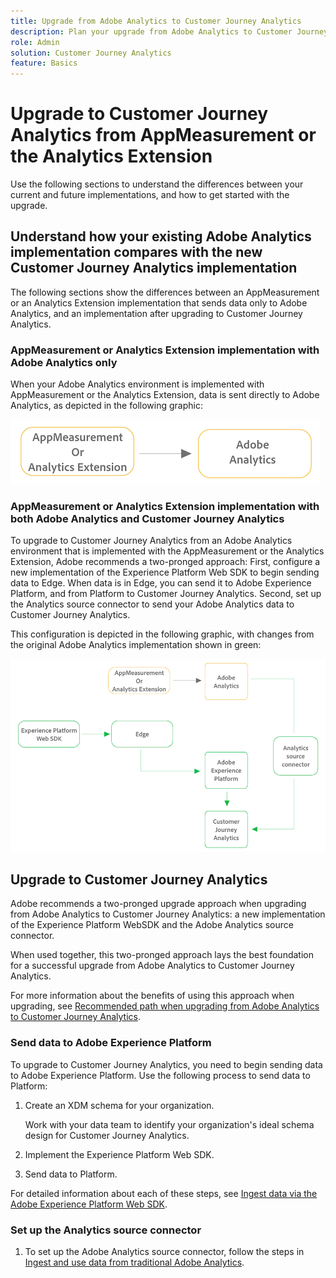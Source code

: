 ```yaml
---
title: Upgrade from Adobe Analytics to Customer Journey Analytics
description: Plan your upgrade from Adobe Analytics to Customer Journey Analytics
role: Admin
solution: Customer Journey Analytics
feature: Basics
---
```

# Upgrade to Customer Journey Analytics from AppMeasurement or the Analytics Extension

Use the following sections to understand the differences between your current and future implementations, and how to get started with the upgrade.

## Understand how your existing Adobe Analytics implementation compares with the new Customer Journey Analytics implementation

The following sections show the differences between an AppMeasurement or an Analytics Extension implementation that sends data only to Adobe Analytics, and an implementation after upgrading to Customer Journey Analytics. 

### AppMeasurement or Analytics Extension implementation with Adobe Analytics only

When your Adobe Analytics environment is implemented with AppMeasurement or the Analytics Extension, data is sent directly to Adobe Analytics, as depicted in the following graphic:

![Anlytics WebSDK implementation AA only](assets/appmeasurement-analytics-extension-aa.png)

### AppMeasurement or Analytics Extension implementation with both Adobe Analytics and Customer Journey Analytics

To upgrade to Customer Journey Analytics from an Adobe Analytics environment that is implemented with the AppMeasurement or the Analytics Extension, Adobe recommends a two-pronged approach: First, configure a new implementation of the Experience Platform Web SDK to begin sending data to Edge. When data is in Edge, you can send it to Adobe Experience Platform, and from Platform to Customer Journey Analytics. Second, set up the Analytics source connector to send your Adobe Analytics data to Customer Journey Analytics. 

This configuration is depicted in the following graphic, with changes from the original Adobe Analytics implementation shown in green:

![Analytics Extension implementation](assets/appmeasurement-analytics-extension-cja.png)

## Upgrade to Customer Journey Analytics

Adobe recommends a two-pronged upgrade approach when upgrading from Adobe Analytics to Customer Journey Analytics: a new implementation of the Experience Platform WebSDK and the Adobe Analytics source connector.

When used together, this two-pronged approach lays the best foundation for a successful upgrade from Adobe Analytics to Customer Journey Analytics.

For more information about the benefits of using this approach when upgrading, see [Recommended path when upgrading from Adobe Analytics to Customer Journey Analytics](/help/getting-started/cja-upgrade/cja-upgrade-recommendations.md).

### Send data to Adobe Experience Platform

To upgrade to Customer Journey Analytics, you need to begin sending data to Adobe Experience Platform. Use the following process to send data to Platform: 

1. Create an XDM schema for your organization.

   Work with your data team to identify your organization's ideal schema design for Customer Journey Analytics.

1. Implement the Experience Platform Web SDK.

1. Send data to Platform.

For detailed information about each of these steps, see [Ingest data via the Adobe Experience Platform Web SDK](/help/data-ingestion/aepwebsdk.md).

### Set up the Analytics source connector

1. To set up the Adobe Analytics source connector, follow the steps in [Ingest and use data from traditional Adobe Analytics](/help/data-ingestion/analytics.md). 


